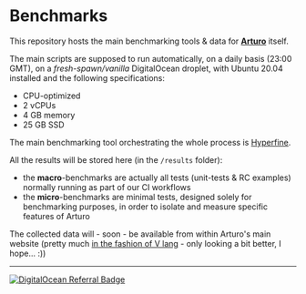 # Benchmarks

This repository hosts the main benchmarking tools & data for [**Arturo**](https://github.com/arturo-lang/arturo) itself.

The main scripts are supposed to run automatically, on a daily basis (23:00 GMT), on a *fresh-spawn/vanilla* DigitalOcean droplet, with Ubuntu 20.04 installed and the following specifications:

- CPU-optimized
- 2 vCPUs
- 4 GB memory
- 25 GB SSD 

The main benchmarking tool orchestrating the whole process is [Hyperfine](https://github.com/sharkdp/hyperfine).

All the results will be stored here (in the `/results` folder):

- the **macro**-benchmarks are actually all tests (unit-tests & RC examples) normally running as part of our CI workflows 
- the **micro**-benchmarks are minimal tests, designed solely for benchmarking purposes, in order to isolate and measure specific features of Arturo

The collected data will - soon - be available from within Arturo's main website (pretty much [in the fashion of V lang](https://fast.vlang.io/) - only looking a bit better, I hope... :))

------

[![DigitalOcean Referral Badge](https://web-platforms.sfo2.digitaloceanspaces.com/WWW/Badge%203.svg)](https://www.digitalocean.com/?refcode=d9efb97aa0f2&utm_campaign=Referral_Invite&utm_medium=Referral_Program&utm_source=badge)
